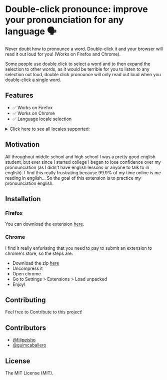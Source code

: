 # Double-click pronounce: improve your pronounciation for any language 🗣

Never doubt how to pronounce a word. Double-click it and your browser will read it out loud for you! (Works on Firefox and Chrome).

Some people use double click to select a word and to then expand the selection to other words, as it would be terrible for you to listen to any selection out loud, double click pronounce will only read out loud when you double-click a single word.

## Features
- ✅ Works on Firefox
- ✅ Works on Chrome
- ✅ Language locale selection

<details><summary>Click here to see all locales supported:</summary>
<p>


  - "en-US"
  - "it-IT"
  - "sv-SE"
  - "fr-CA" 
  - "de-DE"    
  - "he-IL"
  - "id-ID"
  - "en-GB"
  - "es-AR"
  - "nl-BE"
  - "en-scotland"
  - "en-US"
  - "ro-RO"
  - "pt-PT"
  - "es-ES"
  - "es-MX"
  - "th-TH"
  - "en-AU"
  - "ja-JP"
  - "sk-SK"
  - "hi-IN"
  - "it-IT"
  - "pt-BR"
  - "ar-SA"
  - "hu-HU"
  - "zh-TW"
  - "el-GR"
  - "ru-RU"
  - "en-IE"
  - "es-ES"
  - "nb-NO"
  - "es-MX"
  - "en-IN"
  - "en-US"
  - "da-DK"
  - "fi-FI"
  - "zh-HK"
  - "en-ZA"
  - "fr-FR"
  - "zh-CN"
  - "en-IN"
  - "en-US"
  - "nl-NL"
  - "tr-TR"
  - "ko-KR"
  - "ru-RU"
  - "pl-PL"
  - "cs-CZ"

</p>
</details>



## Motivation
All throughout middle school and high school I was a pretty good english student, but ever since I started college I began to lose confidence over my pronounciation (as I didn't have english lessons or anyone to talk to in english). I find this really frustrating because 99.9% of my time online is me reading in english... So the goal of this extension is to practice my pronounciation english.

## Installation

### Firefox

You can download the extension [here](https://addons.mozilla.org/en-US/firefox/addon/double-click-pronounce/).

### Chrome

I find it really enfuriating that you need to pay to submit an extension to chrome's store, so the steps are:
  - Download the zip [here](https://github.com/filipeisho/pronounce/releases/latest)
  - Uncompress it
  - Open chrome
  - Go to Settings > Extensions > Load unpacked
  - Enjoy!
  
## Contributing

Feel free to Contribute to this project!

## Contributors

-   [@filipeisho](https://github.com/filipeisho)
-   [@guimcaballero](https://github.com/guimcaballero)


## License

The MIT License (MIT).
